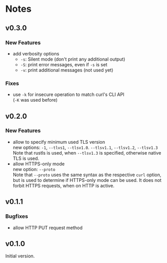 # Notes

## v0.3.0

### New Features

- add verbosity options
  - `-s`: Silent mode (don't print any additional output)
  - `-S`: print error messages, even if `-s` is set
  - `-v`: print additional messages (not used yet)

### Fixes

- use `-k` for insecure operation to match curl's CLI API  
  (`-K` was used before)

## v0.2.0

### New Features

- allow to specify minimum used TLS version  
  new options: `-1`, `--tlvs1`, `--tlsv1.0`. `--tlsv1.1`, `--tlsv1.2`, `--tlsv1.3`  
  Note that rustls is used, when `--tlsv1.3` is specified, otherwise native TLS is used.
- allow HTTPS-only mode  
  new option: `--proto`  
  Note that `--proto` uses the same syntax as the respective `curl` option, but is used
  to determine if HTTPS-only mode can be used. It does not forbit HTTPS requests, when
  on HTTP is active.

## v0.1.1

### Bugfixes

- allow HTTP PUT request method

## v0.1.0

Initial version.

